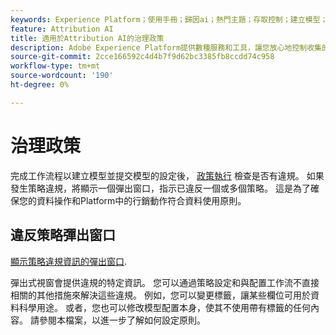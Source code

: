 ```yaml
---
keywords: Experience Platform；使用手冊；歸因ai；熱門主題；存取控制；建立模型；
feature: Attribution AI
title: 適用於Attribution AI的治理政策
description: Adobe Experience Platform提供數種服務和工具，讓您放心地控制收集的體驗資料。
source-git-commit: 2cce166592c4d4b7f9d62bc3385fb8ccdd74c958
workflow-type: tm+mt
source-wordcount: '190'
ht-degree: 0%

---
```



# 治理政策

完成工作流程以建立模型並提交模型的設定後， [政策執行](../../../data-governance/enforcement/auto-enforcement.md) 檢查是否有違規。 如果發生策略違規，將顯示一個彈出窗口，指示已違反一個或多個策略。 這是為了確保您的資料操作和Platform中的行銷動作符合資料使用原則。

## 違反策略彈出窗口

[顯示策略違規資訊的彈出窗口](../../attribution-ai/images/data-governance/policy-violation-popover-aai.png).

彈出式視窗會提供違規的特定資訊。 您可以通過策略設定和與配置工作流不直接相關的其他措施來解決這些違規。 例如，您可以變更標籤，讓某些欄位可用於資料科學用途。 或者，您也可以修改模型配置本身，使其不使用帶有標籤的任何內容。 請參閱本檔案，以進一步了解如何設定原則。